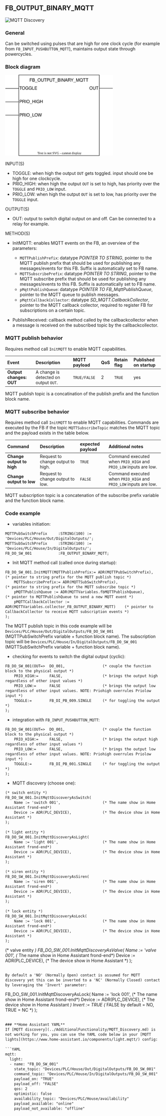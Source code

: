 ## FB_OUTPUT_BINARY_MQTT
![MQTT Discovery](https://img.shields.io/badge/MQTT%20Discovery-brightgreen)

### **General**
Can be switched using pulses that are high for one clock cycle (for example from `FB_INPUT_PUSHBUTTON_MQTT`), maintains output state through powercycles.

### **Block diagram**

<img src="../_img/FB_OUTPUT_BINARY_MQTT.svg" width="350">

INPUT(S)
- TOGGLE: when high the output `OUT` gets toggled. input should one be high for one clockcycle.
- PRIO_HIGH: when high the output `OUT` is set to high, has priority over the `TOGGLE` and `PRIO_LOW` input.
- PRIO_LOW: when high the output `OUT` is set to low, has priority over the `TOGGLE` input.

OUTPUT(S)
- OUT: output to switch digital output on and off. Can be connected to a relay for example. 

METHOD(S)
- InitMQTT: enables MQTT events on the FB, an overview of the parameters:
    - `MQTTPublishPrefix`: datatype *POINTER TO STRING*, pointer to the MQTT publish prefix that should be used for publishing any messages/events for this FB. Suffix is automatically set to FB name. 
    - `MQTTSubscribePrefix`: datatype *POINTER TO STRING*, pointer to the MQTT subscribe prefix that should be used for publishing any messages/events to this FB. Suffix is automatically set to FB name. 
    - `pMqttPublishQueue`: datatype *POINTER TO FB_MqttPublishQueue*, pointer to the MQTT queue to publish messages.
    - `pMqttCallbackCollector`: datatype *SD_MQTT.CallbackCollector*, pointer to the MQTT callback collector, required to register FB for subscriptions on a certain topic.
    
- PublishReceived: callback method called by the callbackcollector when a message is received on the subscribed topic by the callbackcollector.

### **MQTT publish behavior**
Requires method call `InitMQTT` to enable MQTT capabilities.

| Event | Description | MQTT payload | QoS | Retain flag | Published on startup |
|:-------------|:------------------|:------------------|:------------------|:--------------------------|:--------------------------|
| **Output changes: OUT**   | A change is detected on output `OUT`. | `TRUE/FALSE` | 2 | `TRUE` | yes

MQTT publish topic is a concatination of the publish prefix and the function block name. 

### **MQTT subscribe behavior**
Requires method call `InitMQTT` to enable MQTT capabilities.
Commands are executed by the FB if the topic `MQTTSubscribeTopic` matches the MQTT topic and the payload exists in the table below.

| Command | Description | expected payload | Additional notes | 
|:-------------|:------------------|:------------------|:------------------|
| **Change output to high** | Request to change output to high. | `TRUE` | Command executed when `PRIO_HIGH` and `PRIO_LOW` inputs are low.
| **Change output to low** | Request to change output to low. | `FALSE` | Command executed when `PRIO_HIGH` and `PRIO_LOW` inputs are low.

MQTT subscription topic is a concatenation of the subscribe prefix variable and the function block name. 

### **Code example**

- variables initiation:
```
MQTTPubSwitchPrefix     :STRING(100) := 'Devices/PLC/House/Out/DigitalOutputs/';
MQTTSubSwitchPrefix     :STRING(100) := 'Devices/PLC/House/In/DigitalOutputs/';
FB_DO_SW_001            :FB_OUTPUT_BINARY_MQTT;
```

- Init MQTT method call (called once during startup):
```
FB_DO_SW_001.InitMQTT(MQTTPublishPrefix:= ADR(MQTTPubSwitchPrefix),                 (* pointer to string prefix for the MQTT publish topic *)
    MQTTSubscribePrefix:= ADR(MQTTSubSwitchPrefix),                                 (* pointer to string prefix for the MQTT subscribe topic *)
    pMQTTPublishQueue := ADR(MQTTVariables.fbMQTTPublishQueue),                     (* pointer to MQTTPublishQueue to send a new MQTT event *)
    pMQTTCallbackCollector := ADR(MQTTVariables.collector_FB_OUTPUT_BINARY_MQTT)    (* pointer to CallbackCollector to receive MQTT subscription events *)
);
```
The MQTT publish topic in this code example will be `Devices/PLC/House/Out/DigitalOutputs/FB_DO_SW_001` (MQTTPubSwitchPrefix variable + function block name). The subscription topic will be `Devices/PLC/House/In/DigitalOutputs/FB_DO_SW_001` (MQTTSubSwitchPrefix variable + function block name).


- checking for events to switch the digital output (cyclic):
```
FB_DO_SW_001(OUT=>  DO_001,                 (* couple the function block to the physical output *)
    PRIO_HIGH:=     FALSE,                  (* brings the output high regardless of other input values *)
    PRIO_LOW:=      FALSE                   (* brings the output low regardless of other input values. NOTE: Priohigh overrules Priolow input *)
    TOGGLE:=        FB_DI_PB_009.SINGLE     (* for toggling the output *)	
);
```

- integration with `FB_INPUT_PUSHBUTTON_MQTT`:
```
FB_DO_SW_001(OUT=>  DO_001,                 (* couple the function block to the physical output *)
    PRIO_HIGH:=     FALSE,                  (* brings the output high regardless of other input values *)
    PRIO_LOW:=      FALSE,                  (* brings the output low regardless of other input values. NOTE: Priohigh overrules Priolow input *)
    TOGGLE:=        FB_DI_PB_001.SINGLE     (* for toggling the output *)	
);
```

- MQTT discovery (choose one):
```
(* switch entity *)
FB_DO_SW_001.InitMqttDiscoveryAsSwitch(
	Name := 'switch 001',			        (* The name show in Home Assistant frond-end*)
	Device := ADR(PLC_DEVICE),				(* The device show in Home Assistant *)
);

(* light entity *)
FB_DO_SW_001.InitMqttDiscoveryAsLight(
	Name := 'light 001',			        (* The name show in Home Assistant frond-end*)
	Device := ADR(PLC_DEVICE),				(* The device show in Home Assistant *)
);

(* siren entity *)
FB_DO_SW_001.InitMqttDiscoveryAsSiren(
	Name := 'siren 001',			        (* The name show in Home Assistant frond-end*)
	Device := ADR(PLC_DEVICE),				(* The device show in Home Assistant *)
);

(* lock entity *)
FB_DO_SW_001.InitMqttDiscoveryAsLock(
	Name := 'lock 001',			            (* The name show in Home Assistant frond-end*)
	Device := ADR(PLC_DEVICE),				(* The device show in Home Assistant *)
);
```

(* valve entity *)
FB_DO_SW_001.InitMqttDiscoveryAsValve(
	Name := 'valve 001',			        (* The name show in Home Assistant frond-end*)
	Device := ADR(PLC_DEVICE),				(* The device show in Home Assistant *)
);
```

By default a 'NO' (Normally Open) contact is assumed for MQTT discovery yet this can be inverted to a 'NC' (Normally Closed) contact by leveraging the 'Invert' parameter:

```
FB_DO_SW_001.InitMqttDiscoveryAsLock(
	Name := 'lock 001',			            (* The name show in Home Assistant frond-end*)
	Device := ADR(PLC_DEVICE),				(* The device show in Home Assistant *)
    Invert := TRUE                          (* FALSE by default = NO, TRUE = NC *)
);
```

### **Home Assistant YAML**
If [MQTT discovery](../AdditionalFunctionality/MQTT_Discovery.md) is not working for you, you can use the YAML code below in your [MQTT lights](https://www.home-assistant.io/components/light.mqtt/) config:

```YAML
mqtt:
  light:
  - name: "FB_DO_SW_001"
    state_topic: "Devices/PLC/House/Out/DigitalOutputs/FB_DO_SW_001"
    command_topic: "Devices/PLC/House/In/DigitalOutputs/FB_DO_SW_001"
    payload_on: "TRUE"
    payload_off: "FALSE"
    qos: 2
    optimistic: false
    availability_topic: "Devices/PLC/House/availability"
    payload_available: "online"
    payload_not_available: "offline"
```